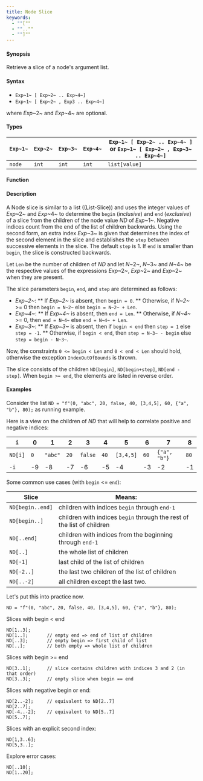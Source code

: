 ```yaml
---
title: Node Slice
keywords:
  - ""[""
  - ""..""
  - ""]""
---
```


#### Synopsis

Retrieve a slice of a node's argument list.

#### Syntax

*  `Exp~1~ [ Exp~2~ .. Exp~4~]`
*  `Exp~1~ [ Exp~2~ , Exp3 .. Exp~4~]`


where _Exp_~2~ and _Exp_~4~ are optional.

#### Types


| `Exp~1~`     | `Exp~2~` |  `Exp~3~`  | `Exp~4~` | `Exp~1~ [ Exp~2~ .. Exp~4~ ]`   or  `Exp~1~ [ Exp~2~ , Exp~3~ .. Exp~4~]`  |
| --- | --- | --- | --- | --- |
| `node` | `int`     | `int`       | `int`     |  `list[value]`                                                                 |


#### Function

#### Description

A Node slice is similar to a list ((List-Slice)) and uses the integer values of _Exp_~2~ and _Exp_~4~ to determine the `begin` (*inclusive*) and `end` (*exclusive*)
of a slice from the children of the node value _ND_ of _Exp_~1~. Negative indices count from the end of the list of children backwards.
Using the second form, an extra index _Exp_~3~ is given that determines the
index of the second element in the slice and establishes the `step` between
successive elements in the slice. The default `step` is 1.
If `end` is smaller than `begin`, the slice is constructed backwards.

Let `Len` be the number of children of _ND_ and let _N_~2~, _N_~3~ and _N_~4~ be the respective values of the expressions
 _Exp_~2~, _Exp_~2~ and _Exp_~2~ when they are present.

The slice parameters `begin`, `end`, and `step` are determined as follows:

*  _Exp~2~_:
**  If _Exp~2~_ is absent, then `begin = 0`.
**  Otherwise, if _N~2~_ >= 0 then `begin = N~2~` else `begin = N~2~ + Len`. 
*  _Exp~4~_:
**  If _Exp~4~_ is absent, then `end = Len`.
**  Otherwise, if _N~4~_ >= 0, then `end = N~4~` else `end = N~4~ + Len`.
*  _Exp~3~_:
**  If _Exp~3~_ is absent, then if `begin < end` then `step = 1` else `step = -1`.
**  Otherwise, if `begin < end`, then `step = N~3~ - begin` else `step = begin - N~3~`.


Now, the constraints `0 <= begin < Len` and `0 < end < Len` should hold,
otherwise the exception `IndexOutOfBounds` is thrown.

The slice consists of the children `ND[begin]`, `ND[begin+step]`, `ND[end - step]`.
When `begin >= end`, the elements are listed in reverse order.

#### Examples

Consider the list `ND = "f"(0, "abc", 20, false, 40, [3,4,5], 60, {"a", "b"}, 80);` as running example.

Here is a view on the children of _ND_ that will help to correlate positive and negative indices:


|`i`        | 0 |     1 |  2 |     3 |  4 |       5 |  6 |          7 |  8  |
| --- | --- | --- | --- | --- | --- | --- | --- | --- | --- |
|`ND[i]`    |`0`|`"abc"`|`20`|`false`|`40`|`[3,4,5]`|`60`|`{"a", "b"}`|`80` |
|`-i`       | -9|     -8|  -7|     -6|  -5|       -4|  -3|          -2|  -1 |

    

Some common use cases (with `begin` <= `end`):


| Slice            | Means:                                                                  |
| --- | --- |
| `ND[begin..end]` | children with indices `begin` through `end-1`                           |
| `ND[begin..]`    | children with indices `begin` through the rest of the list of children  |
| `ND[..end]`      | children with indices from the beginning through `end-1`                |
| `ND[..]`         | the whole list of children                                              |
| `ND[-1]`         | last child of the list of children                                      |
| `ND[-2..]`       | the last two children of the list of children                           |
| `ND[..-2]`       | all children except the last two.                                       |



Let's put this into practice now.

```rascal-shell,error
ND = "f"(0, "abc", 20, false, 40, [3,4,5], 60, {"a", "b"}, 80);
```
Slices with begin < end
```rascal-shell,continue,error
ND[1..3];
ND[1..];       // empty end => end of list of children
ND[..3];       // empty begin => first child of list
ND[..];        // both empty => whole list of children
```
Slices with  begin >= end
```rascal-shell,continue,error
ND[3..1];      // slice contains children with indices 3 and 2 (in that order)
ND[3..3];      // empty slice when begin == end
```
Slices with negative begin or end:
```rascal-shell,continue,error
ND[2..-2];     // equivalent to ND[2..7]
ND[2..7];
ND[-4..-2];    // equivalent to ND[5..7]
ND[5..7];
```
Slices with an explicit second index:
```rascal-shell,continue,error
ND[1,3..6];
ND[5,3..];
```
Explore error cases:
```rascal-shell,continue,error
ND[..10];
ND[1..20];
```
